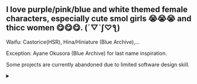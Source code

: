 ## I love purple/pink/blue and white themed female characters, especially cute smol girls 😭😭😭 and thicc women 😋😋😋. (´▽`ʃ♡ƪ)

Waifu: Castorice(HSR), Hina/Hiniature (Blue Archive),...

Exception: Ayane Okusora (Blue Archive) for last name inspiration.

Some projects are currently abandoned due to limited software design skill.

<details>
  <summary></summary>
  Trying to be positive and optimistic is kinda BS rn...
</details>
